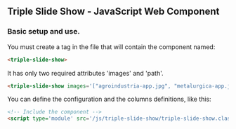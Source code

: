 <h2>Triple Slide Show - JavaScript Web Component</h2>
<h3>Basic setup and use.</h3>

<p>You must create a tag in the file that will contain the component named:</p>

```html
<triple-slide-show>
```
<p>It has only two required attributes 'images' and 'path'.

```html
<triple-slide-show images='["agroindustria-app.jpg", "metalurgica-app.jpg","sistemaerp-app.jpg"]', path='/images/'>
```
</p>
<p>You can define the configuration and the columns definitions, like this:</p>

```html
<!-- Include the component -->
<script type='module' src='/js/triple-slide-show/triple-slide-show.class.js'></script>
```
